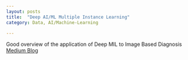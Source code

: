 ```yaml
---
layout: posts
title:  "Deep AI/ML Multiple Instance Learning"
category: Data, AI/Machine-Learning

---
```

Good overview of the application of Deep MIL to Image Based Diagnosis
[Medium Blog](https://towardsdatascience.com/attention-based-deep-multiple-instance-learning-1bb3df857e24)
